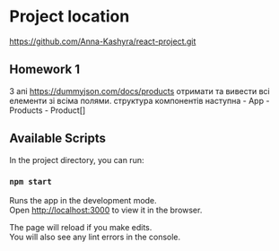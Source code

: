 # Project location

https://github.com/Anna-Kashyra/react-project.git

## Homework 1

З апі https://dummyjson.com/docs/products отримати та вивести всі елементи зі всіма полями. структура компонентів наступна - App - Products - Product[]

## Available Scripts

In the project directory, you can run:

### `npm start`

Runs the app in the development mode.\
Open [http://localhost:3000](http://localhost:3000) to view it in the browser.

The page will reload if you make edits.\
You will also see any lint errors in the console.

